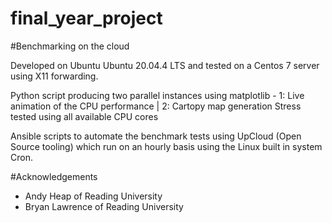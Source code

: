 # final_year_project
#Benchmarking on the cloud

Developed on Ubuntu Ubuntu 20.04.4 LTS and tested on a Centos 7 server using X11 forwarding.

Python script producing two parallel instances using matplotlib - 1: Live animation of the CPU performance | 2: Cartopy map generation
Stress tested using all available CPU cores

Ansible scripts to automate the benchmark tests using UpCloud (Open Source tooling) which run on an hourly basis using the Linux built in system Cron.

#Acknowledgements

- Andy Heap of Reading University
- Bryan Lawrence of Reading University

